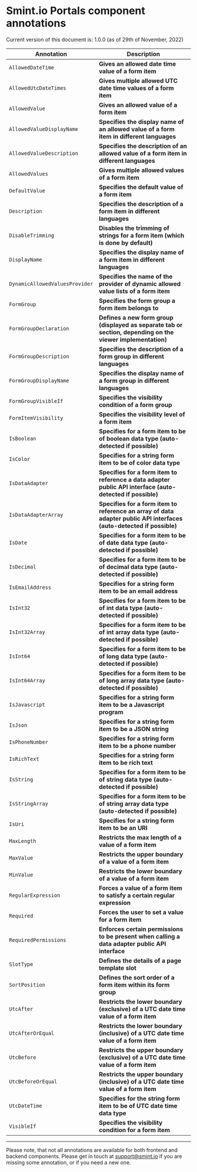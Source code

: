 Smint.io Portals component annotations
======================================

Current version of this document is: 1.0.0 (as of 29th of November, 2022)

| Annotation                         | Description                                                                                                                    |
|------------------------------------|--------------------------------------------------------------------------------------------------------------------------------|
| `AllowedDateTime`                  | **Gives an allowed date time value of a form item**                                                                            |
| `AllowedUtcDateTimes`              | **Gives multiple allowed UTC date time values of a form item**                                                                 |
| `AllowedValue`                     | **Gives an allowed value of a form item**                                                                                      |
| `AllowedValueDisplayName`          | **Specifies the display name of an allowed value of a form item in different languages**                                       |
| `AllowedValueDescription`          | **Specifies the description of an allowed value of a form item in different languages**                                        |
| `AllowedValues`                    | **Gives multiple allowed values of a form item**                                                                               |
| `DefaultValue`                     | **Specifies the default value of a form item**                                                                                 |
| `Description`                      | **Specifies the description of a form item in different languages**                                                            |
| `DisableTrimming`                  | **Disables the trimming of strings for a form item (which is done by default)**                                                |
| `DisplayName`                      | **Specifies the display name of a form item in different languages**                                                           |
| `DynamicAllowedValuesProvider`     | **Specifies the name of the provider of dynamic allowed value lists of a form item**                                           |
| `FormGroup`                        | **Specifies the form group a form item belongs to**                                                                            |
| `FormGroupDeclaration`             | **Defines a new form group (displayed as separate tab or section, depending on the viewer implementation)**                    |
| `FormGroupDescription`             | **Specifies the description of a form group in different languages**                                                           |
| `FormGroupDisplayName`             | **Specifies the display name of a form group in different languages**                                                          |
| `FormGroupVisibleIf`               | **Specifies the visibility condition of a form group**                                                                         |
| `FormItemVisibility`               | **Specifies the visibility level of a form item**                                                                              |
| `IsBoolean`                        | **Specifies for a form item to be of boolean data type (auto-detected if possible)**                                           |
| `IsColor`                          | **Specifies for a string form item to be of color data type**                                                                  |
| `IsDataAdapter`                    | **Specifies for a form item to reference a data adapter public API interface (auto-detected if possible)**                     |
| `IsDataAdapterArray`               | **Specifies for a form item to reference an array of  data adapter public API interfaces (auto-detected if possible)**         |
| `IsDate`                           | **Specifies for a form item to be of date data type (auto-detected if possible)**                                              |
| `IsDecimal`                        | **Specifies for a form item to be of decimal data type (auto-detected if possible)**                                           |
| `IsEmailAddress`                   | **Specifies for a string form item to be an email address**                                                                    |
| `IsInt32`                          | **Specifies for a form item to be of int data type (auto-detected if possible)**                                               |
| `IsInt32Array`                     | **Specifies for a form item to be of int array data type (auto-detected if possible)**                                         |
| `IsInt64`                          | **Specifies for a form item to be of long data type (auto-detected if possible)**                                              |
| `IsInt64Array`                     | **Specifies for a form item to be of long array data type (auto-detected if possible)**                                        |
| `IsJavascript`                     | **Specifies for a string form item to be a Javascript program**                                                                |
| `IsJson`                           | **Specifies for a string form item to be a JSON string**                                                                       |
| `IsPhoneNumber`                    | **Specifies for a string form item to be a phone number**                                                                      |
| `IsRichText`                       | **Specifies for a string form item to be rich text**                                                                           |
| `IsString`                         | **Specifies for a form item to be of string data type (auto-detected if possible)**                                            |
| `IsStringArray`                    | **Specifies for a form item to be of string array data type (auto-detected if possible)**                                      |
| `IsUri`                            | **Specifies for a string form item to be an URI**                                                                              |
| `MaxLength`                        | **Restricts the max length of a value of a form item**                                                                         |
| `MaxValue`                         | **Restricts the upper boundary of a value of a form item**                                                                     |
| `MinValue`                         | **Restricts the lower boundary of a value of a form item**                                                                     |
| `RegularExpression`                | **Forces a value of a form item to satisfy a certain regular expression**                                                      |
| `Required`                         | **Forces the user to set a value for a form item**                                                                             |
| `RequiredPermissions`              | **Enforces certain permissions to be present when calling a data adapter public API interface**                                |
| `SlotType`                         | **Defines the details of a page template slot**                                                                                |
| `SortPosition`                     | **Defines the sort order of a form item within its form group**                                                                |
| `UtcAfter`                         | **Restricts the lower boundary (exclusive) of a UTC date time value of a form item**                                           |
| `UtcAfterOrEqual`                  | **Restricts the lower boundary (inclusive) of a UTC date time value of a form item**                                           |
| `UtcBefore`                        | **Restricts the upper boundary (exclusive) of a UTC date time value of a form item**                                           |
| `UtcBeforeOrEqual`                 | **Restricts the upper boundary (inclusive) of a UTC date time value of a form item**                                           |
| `UtcDateTime`                      | **Specifies for the string form item to be of UTC date time data type**                                                        |
| `VisibleIf`                        | **Specifies the visibility condition for a form item**                                                                         |
---

Please note, that not all annotations are available for both frontend and backend components. 
Please get in touch at [support@smint.io](mailto:support@smint.io) if you are missing some annotation, or if you need a new one.
